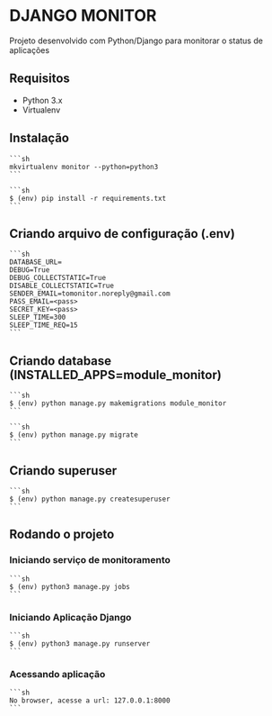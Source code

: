 # DJANGO MONITOR

Projeto desenvolvido com Python/Django para monitorar o status de aplicações


## Requisitos
- Python 3.x
- Virtualenv

## Instalação
    ```sh
    mkvirtualenv monitor --python=python3
    ```

    ```sh
    $ (env) pip install -r requirements.txt
    ```

## Criando arquivo de configuração (.env)
    ```sh
    DATABASE_URL=
    DEBUG=True
    DEBUG_COLLECTSTATIC=True
    DISABLE_COLLECTSTATIC=True
    SENDER_EMAIL=tomonitor.noreply@gmail.com
    PASS_EMAIL=<pass>
    SECRET_KEY=<pass>
    SLEEP_TIME=300
    SLEEP_TIME_REQ=15
    ```

## Criando database (INSTALLED_APPS=module_monitor)
    ```sh
    $ (env) python manage.py makemigrations module_monitor
    ```

    ```sh
    $ (env) python manage.py migrate
    ```

## Criando superuser
    ```sh
    $ (env) python manage.py createsuperuser
    ```

## Rodando o projeto
   ### Iniciando serviço de monitoramento
    ```sh
    $ (env) python3 manage.py jobs
    ```

   ### Iniciando Aplicação Django
    ```sh
    $ (env) python3 manage.py runserver
    ```

   ### Acessando aplicação
    ```sh
    No browser, acesse a url: 127.0.0.1:8000
    ```
